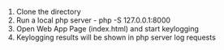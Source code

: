 1. Clone the directory
2. Run a local php server - php -S 127.0.0.1:8000
3. Open Web App Page (index.html) and start keylogging
4. Keylogging results will be shown in php server log requests
